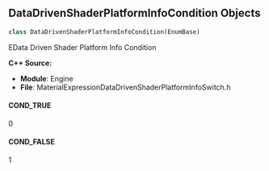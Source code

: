 ## DataDrivenShaderPlatformInfoCondition Objects

```python
class DataDrivenShaderPlatformInfoCondition(EnumBase)
```

EData Driven Shader Platform Info Condition

**C++ Source:**

- **Module**: Engine
- **File**: MaterialExpressionDataDrivenShaderPlatformInfoSwitch.h

<a id="unreal.DataDrivenShaderPlatformInfoCondition.COND_TRUE"></a>

#### COND_TRUE

0

<a id="unreal.DataDrivenShaderPlatformInfoCondition.COND_FALSE"></a>

#### COND_FALSE

1

<a id="unreal.MirrorFindReplaceMethod"></a>